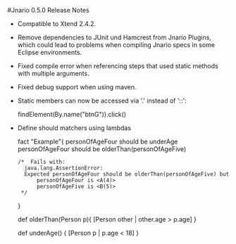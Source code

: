#Jnario 0.5.0 Release Notes

* Compatible to Xtend 2.4.2.
* Remove dependencies to JUnit und Hamcrest from Jnario Plugins, which could lead to problems when compiling Jnario specs in some Eclipse environments.
* Fixed compile error when referencing steps that used static methods with multiple arguments.
* Fixed debug support when using maven.
* Static members can now be accessed via '.' instead of '::':

    findElement(By.name("btnG")).click() 

* Define should matchers using lambdas

    fact "Example"{
      personOfAgeFour should be underAge
      personOfAgeFour should be olderThan(personOfAgeFive)
      
      /*  Fails with:
        java.lang.AssertionError: 
        Expected personOfAgeFour should be olderThan(personOfAgeFive) but
            personOfAgeFour is <A(4)>
            personOfAgeFive is <B(5)>
       */
    }
    
    def olderThan(Person p){
      [Person other | other.age > p.age]
    }
    
    def underAge() {
      [Person p | p.age < 18]
    }
